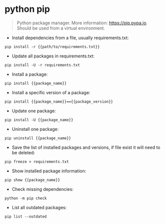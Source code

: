 # python pip

> Python package manager.
> More information: <https://pip.pypa.io>.
> Should be used from a virtual environment.

- Install dependencies from a file, usually requirements.txt:

`pip install -r {{path/to/requirements.txt}}`

- Update all packages in requirements.txt:

`pip install -U -r requirements.txt`

- Install a package:

`pip install {{package_name}}`

- Install a specific version of a package:

`pip install {{package_name}}=={{package_version}}`

- Update one package:

`pip install -U {{package_name}}`

- Uninstall one package:

`pip uninstall {{package_name}}`

- Save the list of installed packages and versions, if file exist it will need to be deleted:

`pip freeze > requirements.txt`

- Show installed package information:

`pip show {{package_name}}`

- Check missing dependencies:

`python -m pip check`

- List all outdated packages:

`pip list --outdated`
